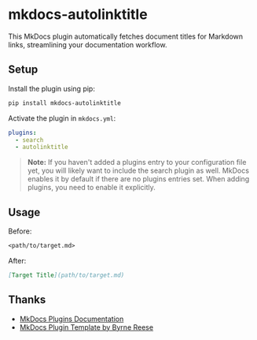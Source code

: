 # mkdocs-autolinktitle

This MkDocs plugin automatically fetches document titles for Markdown links, streamlining your documentation workflow.

## Setup

Install the plugin using pip:

```bash
pip install mkdocs-autolinktitle
```

Activate the plugin in `mkdocs.yml`:

```yaml
plugins:
  - search
  - autolinktitle
```

> **Note:** If you haven't added a plugins entry to your configuration file yet, you will likely want to include the search plugin as well. MkDocs enables it by default if there are no plugins entries set. When adding plugins, you need to enable it explicitly.


## Usage

Before:
```markdown
<path/to/target.md>
```

After:
```markdown
[Target Title](path/to/target.md)
```

## Thanks

- [MkDocs Plugins Documentation](https://www.mkdocs.org/dev-guide/plugins/)
- [MkDocs Plugin Template by Byrne Reese](https://github.com/byrnereese/mkdocs-plugin-template/)
